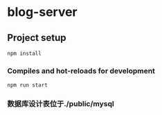 # blog-server

## Project setup
```
npm install
```

### Compiles and hot-reloads for development
```
npm run start
```

### 数据库设计表位于./public/mysql